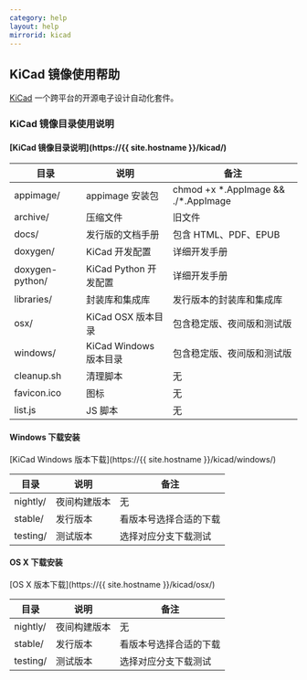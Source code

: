 ```yaml
---
category: help
layout: help
mirrorid: kicad
---
```


## KiCad 镜像使用帮助

[KiCad](http://kicad-pcb.org/) 一个跨平台的开源电子设计自动化套件。 

### KiCad 镜像目录使用说明

#### [KiCad 镜像目录说明](https://{{ site.hostname }}/kicad/)

目录	        |	说明    |    备注
-----------|----------|---------
appimage/    |appimage 安装包|chmod +x \*.AppImage && ./*.AppImage
archive/    |压缩文件| 旧文件
docs/    |发行版的文档手册|包含 HTML、PDF、EPUB
doxygen/    |KiCad 开发配置|详细开发手册
doxygen-python/    |KiCad Python 开发配置|详细开发手册
libraries/    |封装库和集成库|发行版本的封装库和集成库
osx/    | KiCad OSX 版本目录    | 包含稳定版、夜间版和测试版
windows/    | KiCad Windows 版本目录    | 包含稳定版、夜间版和测试版
cleanup.sh    | 清理脚本    |无
favicon.ico    |图标    |无
list.js |JS 脚本    |无


#### Windows 下载安装

[KiCad Windows 版本下载](https://{{ site.hostname }}/kicad/windows/)

目录	        |	说明    |    备注
-----------|----------|---------
nightly/	| 夜间构建版本|无
stable/		| 发行版本|看版本号选择合适的下载
testing/	| 测试版本|选择对应分支下载测试

#### OS X 下载安装

[OS X 版本下载](https://{{ site.hostname }}/kicad/osx/)

目录	        |	说明    |    备注
-----------|----------|---------
nightly/	| 夜间构建版本|无
stable/		| 发行版本|看版本号选择合适的下载
testing/	| 测试版本|选择对应分支下载测试


